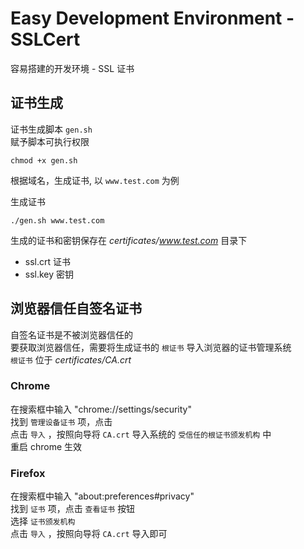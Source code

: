 # Easy Development Environment - SSLCert
容易搭建的开发环境 - SSL 证书

## 证书生成
证书生成脚本 `gen.sh`  
赋予脚本可执行权限
```
chmod +x gen.sh
```

根据域名，生成证书, 以 `www.test.com` 为例

生成证书
```
./gen.sh www.test.com
```

生成的证书和密钥保存在 *certificates/www.test.com* 目录下
- ssl.crt 证书
- ssl.key 密钥

## 浏览器信任自签名证书
自签名证书是不被浏览器信任的  
要获取浏览器信任，需要将生成证书的 `根证书` 导入浏览器的证书管理系统  
`根证书` 位于 *certificates/CA.crt*

### Chrome
在搜索框中输入 "chrome://settings/security"  
找到 `管理设备证书` 项，点击  
点击 `导入` ，按照向导将 `CA.crt` 导入系统的 `受信任的根证书颁发机构` 中  
重启 chrome 生效

### Firefox
在搜索框中输入 "about:preferences#privacy"  
找到 `证书` 项，点击 `查看证书` 按钮  
选择 `证书颁发机构`  
点击 `导入` ，按照向导将 `CA.crt` 导入即可
